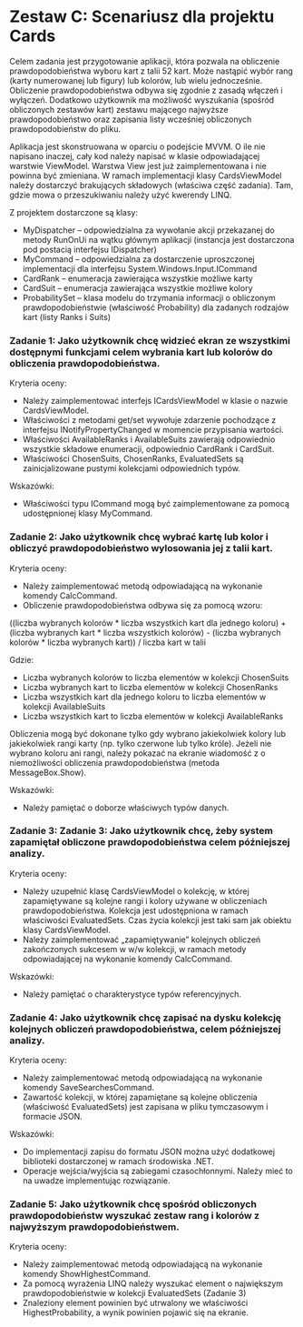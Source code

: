 # Zestaw C: Scenariusz dla projektu Cards

Celem zadania jest przygotowanie aplikacji, która pozwala na obliczenie prawdopodobieństwa wyboru kart z talii 52 kart. Może nastąpić wybór rang (karty numerowanej lub figury) lub kolorów, lub wielu jednocześnie. Obliczenie prawdopodobieństwa odbywa się zgodnie z zasadą włączeń i wyłączeń. Dodatkowo użytkownik ma możliwość wyszukania (spośród obliczonych zestawów kart) zestawu mającego najwyższe prawdopodobieństwo oraz zapisania listy wcześniej obliczonych prawdopodobieństw do pliku.

Aplikacja jest skonstruowana w oparciu o podejście MVVM. O ile nie napisano inaczej, cały kod należy napisać w klasie odpowiadającej warstwie ViewModel. Warstwa View jest już zaimplementowana i nie powinna być zmieniana. W ramach implementacji klasy CardsViewModel należy dostarczyć brakujących składowych (właściwa część zadania). Tam, gdzie mowa o przeszukiwaniu należy użyć kwerendy LINQ.

Z projektem dostarczone są klasy:
* MyDispatcher – odpowiedzialna za wywołanie akcji przekazanej do metody RunOnUi na wątku głównym aplikacji (instancja jest dostarczona pod postacią interfejsu IDispatcher)
* MyCommand – odpowiedzialna za dostarczenie uproszczonej implementacji dla interfejsu System.Windows.Input.ICommand
* CardRank – enumeracja zawierająca wszystkie możliwe karty
* CardSuit – enumeracja zawierająca wszystkie możliwe kolory
* ProbabilitySet – klasa modelu do trzymania informacji o obliczonym prawdopodobieństwie (właściwość Probability) dla zadanych rodzajów kart (listy Ranks i Suits)


### Zadanie 1: Jako użytkownik chcę widzieć ekran ze wszystkimi dostępnymi funkcjami celem wybrania kart lub kolorów do obliczenia prawdopodobieństwa.

Kryteria oceny:
* Należy zaimplementować interfejs ICardsViewModel w klasie o nazwie CardsViewModel.
* Właściwości z metodami get/set wywołuje zdarzenie pochodzące z interfejsu INotifyPropertyChanged w momencie przypisania wartości.
* Właściwości AvailableRanks i AvailableSuits zawierają odpowiednio wszystkie składowe enumeracji, odpowiednio CardRank i CardSuit.
* Właściwości ChosenSuits, ChosenRanks, EvaluatedSets są zainicjalizowane pustymi kolekcjami odpowiednich typów.

Wskazówki:
* Właściwości typu ICommand mogą być zaimplementowane za pomocą udostępnionej klasy MyCommand.

### Zadanie 2: Jako użytkownik chcę wybrać kartę lub kolor i obliczyć prawdopodobieństwo wylosowania jej z talii kart.

Kryteria oceny:
* Należy zaimplementować metodą odpowiadającą na wykonanie komendy CalcCommand.
* Obliczenie prawdopodobieństwa odbywa się za pomocą wzoru:

((liczba wybranych kolorów * liczba wszystkich kart dla jednego koloru) + (liczba wybranych kart * liczba wszystkich kolorów) - (liczba wybranych kolorów * liczba wybranych kart)) / liczba kart w talii

Gdzie:
  * Liczba wybranych kolorów to liczba elementów w kolekcji ChosenSuits 
  * Liczba wybranych kart to liczba elementów w kolekcji ChosenRanks
  * Liczba wszystkich kart dla jednego koloru to liczba elementów w kolekcji AvailableSuits 
  * Liczba wszystkich kart to liczba elementów w kolekcji AvailableRanks

Obliczenia mogą być dokonane tylko gdy wybrano jakiekolwiek kolory lub jakiekolwiek rangi karty (np. tylko czerwone lub tylko króle). Jeżeli nie wybrano koloru ani rangi, należy pokazać na ekranie wiadomość z o niemożliwości obliczenia prawdopodobieństwa (metoda MessageBox.Show).


Wskazówki:
* Należy pamiętać o doborze właściwych typów danych.

### Zadanie 3: Zadanie 3: Jako użytkownik chcę, żeby system zapamiętał obliczone prawdopodobieństwa celem późniejszej analizy.

Kryteria oceny:
* Należy uzupełnić klasę CardsViewModel o kolekcję, w której zapamiętywane są kolejne rangi i kolory używane w obliczeniach prawdopodobieństwa. Kolekcja jest udostępniona w ramach właściwości EvaluatedSets. Czas życia kolekcji jest taki sam jak obiektu klasy CardsViewModel.
* Należy zaimplementować „zapamiętywanie” kolejnych obliczeń zakończonych sukcesem w w/w kolekcji, w ramach metody odpowiadającej na wykonanie komendy CalcCommand.

Wskazówki:
* Należy pamiętać o charakterystyce typów referencyjnych.

### Zadanie 4: Jako użytkownik chcę zapisać na dysku kolekcję kolejnych obliczeń prawdopodobieństwa, celem późniejszej analizy.

Kryteria oceny:
* Należy zaimplementować metodą odpowiadającą na wykonanie komendy SaveSearchesCommand.
* Zawartość kolekcji, w której zapamiętane są kolejne obliczenia (właściwość EvaluatedSets) jest zapisana w pliku tymczasowym i formacie JSON.

Wskazówki:
* Do implementacji zapisu do formatu JSON można użyć dodatkowej biblioteki dostarczonej w ramach środowiska .NET.
* Operacje wejścia/wyjścia są zabiegami czasochłonnymi. Należy mieć to na uwadze implementując rozwiązanie.

### Zadanie 5: Jako użytkownik chcę spośród obliczonych prawdopodobieństw wyszukać zestaw rang i kolorów z najwyższym prawdopodobieństwem.

Kryteria oceny:
* Należy zaimplementować metodą odpowiadającą na wykonanie komendy ShowHighestCommand.
* Za pomocą wyrażenia LINQ należy wyszukać element o największym prawdopodobieństwie w kolekcji EvaluatedSets (Zadanie 3)
* Znaleziony element powinien być utrwalony we właściwości HighestProbability, a wynik powinien pojawić się na ekranie.
